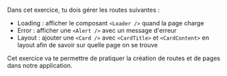 Dans cet exercice, tu dois gérer les routes suivantes :

- Loading : afficher le composant `<Loader />` quand la page charge
- Error : afficher une `<Alert />` avec un message d'erreur
- Layout : ajouter une `<Card />` avec `<CardTitle>` et `<CardContent>` en layout afin de savoir sur quelle page on se trouve

Cet exercice va te permettre de pratiquer la création de routes et de pages dans notre application.
